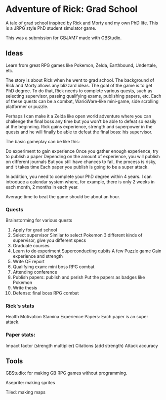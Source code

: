 # Adventure of Rick: Grad School

A tale of grad school inspired by Rick and Morty and my own PhD life. This is a JRPG style PhD student simulator game.

This was a submission for GBJAM7 made with GBStudio.

## Ideas
Learn from great RPG games like Pokemon, Zelda, Earthbound, Undertale, etc.

The story is about Rick when he went to grad school. The background of Rick and Morty allows any blizzard ideas. The goal of the game is to get PhD degree. To do that, Rick needs to complete various quests, such as selecting supervisor, passing qualifying exams, publishing papers, etc. Each of these quests can be a combat, WarioWare-like mini-game, side scrolling platformer or puzzle.

Perhaps I can make it a Zelda like open world adventure where you can challenge the final boss any time but you won’t be able to defeat so easily at the beginning. Rick gains experience, strength and superpower in the quests and he will finally be able to defeat the final boss: his supervisor.

The basic gameplay can be like this:

Do experiment to gain experience
Once you gather enough experience, try to publish a paper
Depending on the amount of experience, you will publish on different journals
But you still have chances to fail, the process is risky, and it takes time
Each paper you publish is going to be a super attack.

In addition, you need to complete your PhD degree within 4 years. I can introduce a calendar system where, for example, there is only 2 weeks in each month, 2 months in each year.

Average time to beat the game should be about an hour.

### Quests
Brainstorming for various quests
1. Apply for grad school
1. Select supervisor
Similar to select Pokemon
3 different kinds of supervisor, give you different specs
1. Graduate courses
1. Learn to do experiment
Superconducting qubits
A few Puzzle game
Gain experience and strength
1. Write QE report
1. Qualifying exam: mini boss
RPG combat
1. Attending conference
1. Publish papers: publish and perish
Put the papers as badges like Pokemon
1. Write thesis
1. Defense: final boss
RPG combat

### Rick's stats
Health
Motivation
Stamina
Experience
Papers: Each paper is an super attack.


### Paper stats:
Impact factor (strength multiplier)
Citations (add strength)
Attack accuracy

## Tools
GBStudio: for making GB RPG games without programming.

Aseprite: making sprites

Tiled: making maps
